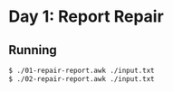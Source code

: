 # Day 1: Report Repair

## Running

```bash
$ ./01-repair-report.awk ./input.txt
$ ./02-repair-report.awk ./input.txt
```


